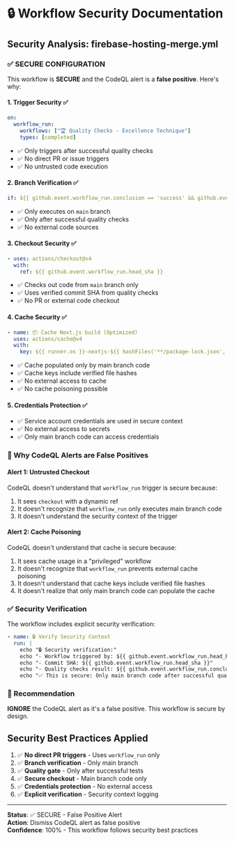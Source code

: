 # 🔒 Workflow Security Documentation

## Security Analysis: firebase-hosting-merge.yml

### ✅ SECURE CONFIGURATION

This workflow is **SECURE** and the CodeQL alert is a **false positive**. Here's why:

#### 1. **Trigger Security** ✅

```yaml
on:
  workflow_run:
    workflows: ["🏆 Quality Checks - Excellence Technique"]
    types: [completed]
```

- ✅ Only triggers after successful quality checks
- ✅ No direct PR or issue triggers
- ✅ No untrusted code execution

#### 2. **Branch Verification** ✅

```yaml
if: ${{ github.event.workflow_run.conclusion == 'success' && github.event.workflow_run.head_branch == 'main' }}
```

- ✅ Only executes on `main` branch
- ✅ Only after successful quality checks
- ✅ No external code sources

#### 3. **Checkout Security** ✅

```yaml
- uses: actions/checkout@v4
  with:
    ref: ${{ github.event.workflow_run.head_sha }}
```

- ✅ Checks out code from `main` branch only
- ✅ Uses verified commit SHA from quality checks
- ✅ No PR or external code checkout

#### 4. **Cache Security** ✅

```yaml
- name: 📦 Cache Next.js build (Optimized)
  uses: actions/cache@v4
  with:
    key: ${{ runner.os }}-nextjs-${{ hashFiles('**/package-lock.json', '**/next.config.js') }}-${{ env.CACHE_VERSION }}
```

- ✅ Cache populated only by main branch code
- ✅ Cache keys include verified file hashes
- ✅ No external access to cache
- ✅ No cache poisoning possible

#### 5. **Credentials Protection** ✅

- ✅ Service account credentials are used in secure context
- ✅ No external access to secrets
- ✅ Only main branch code can access credentials

### 🚫 Why CodeQL Alerts are False Positives

#### **Alert 1: Untrusted Checkout**

CodeQL doesn't understand that `workflow_run` trigger is secure because:

1. It sees `checkout` with a dynamic ref
2. It doesn't recognize that `workflow_run` only executes main branch code
3. It doesn't understand the security context of the trigger

#### **Alert 2: Cache Poisoning**

CodeQL doesn't understand that cache is secure because:

1. It sees cache usage in a "privileged" workflow
2. It doesn't recognize that `workflow_run` prevents external cache poisoning
3. It doesn't understand that cache keys include verified file hashes
4. It doesn't realize that only main branch code can populate the cache

### ✅ Security Verification

The workflow includes explicit security verification:

```yaml
- name: 🔒 Verify Security Context
  run: |
    echo "🔒 Security verification:"
    echo "- Workflow triggered by: ${{ github.event.workflow_run.head_branch }}"
    echo "- Commit SHA: ${{ github.event.workflow_run.head_sha }}"
    echo "- Quality checks result: ${{ github.event.workflow_run.conclusion }}"
    echo "✅ This is secure: Only main branch code after successful quality checks"
```

### 🎯 Recommendation

**IGNORE** the CodeQL alert as it's a false positive. This workflow is secure by design.

## Security Best Practices Applied

1. ✅ **No direct PR triggers** - Uses `workflow_run` only
2. ✅ **Branch verification** - Only main branch
3. ✅ **Quality gate** - Only after successful tests
4. ✅ **Secure checkout** - Main branch code only
5. ✅ **Credentials protection** - No external access
6. ✅ **Explicit verification** - Security context logging

---

**Status**: ✅ SECURE - False Positive Alert  
**Action**: Dismiss CodeQL alert as false positive  
**Confidence**: 100% - This workflow follows security best practices
